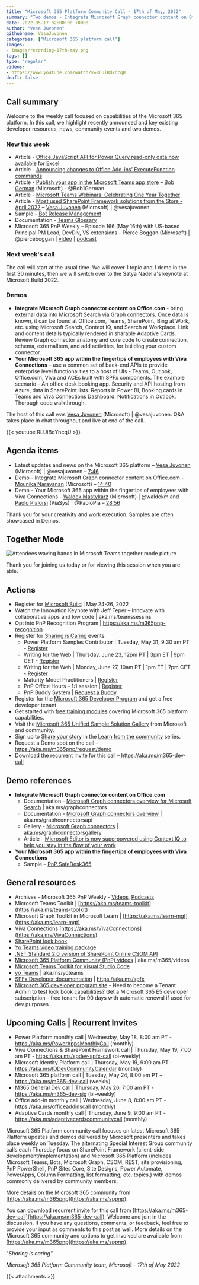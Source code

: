 ```yaml
---
title: "Microsoft 365 Platform Community Call - 17th of May, 2022"  
summary: "Two demos - Integrate Microsoft Graph connector content on Office.com, and Your Microsoft 365 app within the fingertips of employees with Viva Connections. Announced new training - Writing for the Web, 5 articles, and 1 Teams bot sample."
date: 2022-05-17 02:00:00 +0000
author: "Vesa Juvonen"
githubname: VesaJuvonen
categories: ["Microsoft 365 platform call"]
images:
- images/recording-17th-may.png
tags: []
type: "regular"
videos:
- https://www.youtube.com/watch?v=RLUiBdYncqU
draft: false
---
```


## Call summary

Welcome to the weekly call focused on capabilities of the Microsoft 365 platform.  In this call, we highlight recently announced and key existing developer resources, news, community events and two demos.

### New this week

* Article - [Office JavaScript API for Power Query read-only data now available for Excel](https://devblogs.microsoft.com/microsoft365dev/office-javascript-api-for-power-query-read-only-data-now-available-for-excel/)
* Article - [Announcing changes to Office Add-ins’ ExecuteFunction commands](https://devblogs.microsoft.com/microsoft365dev/announcing-changes-to-office-add-ins-executefunction-commands/)
* Article - [Publish your app in the Microsoft Teams app store](https://devblogs.microsoft.com/microsoft365dev/publish-your-app-in-the-microsoft-teams-app-store/) – [Bob German](http://twitter.com/Bob1German) (Microsoft) - @Bob1German
* Article - [Microsoft Teams Webinars: Celebrating One Year Together](https://techcommunity.microsoft.com/t5/microsoft-teams-blog/microsoft-teams-webinars-celebrating-one-year-together/ba-p/3334292)
* Article - [Most used SharePoint Framework solutions from the Store - April 2022](https://techcommunity.microsoft.com/t5/microsoft-sharepoint-blog/most-used-sharepoint-framework-solutions-from-the-store-april/ba-p/3378662) – [Vesa Juvonen](https://twitter.com/vesajuvonen) (Microsoft) \| @vesajuvonen
* Sample – [Bot Release Management](https://github.com/OfficeDev/Microsoft-Teams-Samples/tree/main/samples/bot-release-management)
* Documentation - [Teams Glossary](https://docs.microsoft.com/microsoftteams/platform/get-started/glossary)
* Microsoft 365 PnP Weekly – Episode 166 (May 16th) with US-based Principal PM Lead, DevDiv, VS extensions - Pierce Boggan (Microsoft) \| @pierceboggan \| [video](https://pnp.github.io/blog/microsoft-365-pnp-weekly/episode-166/) \| [podcast](https://www.podbean.com/media/share/pb-66mt4-122a0e4)

### Next week's call

The call will start at the usual time.  We will cover 1 topic and 1 demo in the first 30 minutes, then we will switch over to the Satya Nadella's keynote at Microsoft Build 2022.  

### Demos

* **Integrate Microsoft Graph connector content on Office.com** - bring external data into Microsoft Search via Graph connectors. Once data is known, it can be found at Office.com, Teams, SharePoint, Bing at Work, etc. using Microsoft Search, Context IQ, and Search at Workplace. Link and content details typically rendered in sharable Adaptive Cards. Review Graph connector anatomy and core code to create connection, schema, externalItem, and add activities, for building your custom connector.
* **Your Microsoft 365 app within the fingertips of employees with Viva Connections** – use a common set of back-end APIs to provide enterprise level functionalities to a host of UIs - Teams, Outlook, Office.com, Viva and ACEs built with SPFx components. The example scenario – An office desk booking app. Security and API hosting from Azure, data in SharePoint lists. Reports in Power BI, Booking cards in Teams and Viva Connections Dashboard. Notifications in Outlook. Thorough code walkthrough.

The host of this call was [Vesa Juvonen](http://twitter.com/vesajuvonen) (Microsoft) \| @vesajuvonen. Q&A takes place in chat throughout and live at end of the call.

{{< youtube RLUiBdYncqU >}}

## Agenda items

* Latest updates and news on the Microsoft 365 platform – [Vesa Juvonen](http://twitter.com/vesajuvonen) (Microsoft) \| @vesajuvonen – [7:46](https://youtu.be/RLUiBdYncqU?t=466)
* Demo - Integrate Microsoft Graph connector content on Office.com - [Mounika Narayanan](https://www.linkedin.com/in/mounikanarayanan/) (Microsoft) – [14:40](https://youtu.be/RLUiBdYncqU?t=880)
* Demo - Your Microsoft 365 app within the fingertips of employees with Viva Connections - [Waldek Mastykarz](http://twitter.com/waldekm) (Microsoft) \| @waldekm and [Paolo Pialorsi](http://twitter.com/PaoloPia) (PiaSys) \| @PaoloPia – [28:56](https://youtu.be/RLUiBdYncqU?t=1736)

Thank you for your creativity and work execution. Samples are often showcased in Demos.

## Together Mode 
   
![Attendees waving hands in Microsoft Teams together mode picture](images/220517-together-mode.gif)

Thank you for joining us today or for viewing this session when you are able.  

## Actions

* Register for [Microsoft Build](http://register.build.microsoft.com) \| May 24-26, 2022
* Watch the Innovation Keynote with Jeff Teper – Innovate with collaborative apps and low code \| aka.ms/teamssessins
* Opt into PnP Recognition Program \| <https://aka.ms/m365pnp-recognition>
* Register for [Sharing is Caring](https://pnp.github.io/sharing-is-caring/) events:
    * Power Platform Samples Contributor \| Tuesday, May 31, 9:30 am PT - [Register](https://forms.microsoft.com/pages/responsepage.aspx?id=KtIy2vgLW0SOgZbwvQuRaXDXyCl9DkBHq4A2OG7uLpdUN09VTVU2QzRLNE0yVERQMklHSDBMUTJGWC4u)
    * Writing for the Web \| Thursday, June 23, 12pm PT \| 3pm ET \| 9pm CET - [Register](https://forms.microsoft.com/pages/responsepage.aspx?id=KtIy2vgLW0SOgZbwvQuRaXDXyCl9DkBHq4A2OG7uLpdUQkYwOVhZTkg3Rk9TVUI3NlA4R0Y0RTFSTy4u)
    * Writing for the Web \| Monday, June 27, 10am PT \| 1pm ET \| 7pm CET - [Register](https://forms.microsoft.com/pages/responsepage.aspx?id=KtIy2vgLW0SOgZbwvQuRaXDXyCl9DkBHq4A2OG7uLpdUQkYwOVhZTkg3Rk9TVUI3NlA4R0Y0RTFSTy4u)
    * Maturity Model Practitioners \| [Register](https://aka.ms/mm4m365)
    * PnP Office Hours – 1:1 session \| [Register](https://outlook.office365.com/owa/calendar/PnPSharingisCaring@warner.digital/bookings/)
    * PnP Buddy System \| [Request a Buddy](https://forms.office.com/Pages/ResponsePage.aspx?id=KtIy2vgLW0SOgZbwvQuRaXDXyCl9DkBHq4A2OG7uLpdUMjRRUVg4NElZUUJLTEY1TVVSVDJFRFpLRS4u)
* Register for the [Microsoft 365 Developer Program](https://aka.ms/m365/devprogram) and get a free developer tenant
* Get started with [free training modules](https://aka.ms/m365/dev/learn) covering Microsoft 365 platform capabilities.
* Visit the [Microsoft 365 Unified Sample Solution Gallery](https://adoption.microsoft.com/sample-solution-gallery) from Microsoft and community.
* Sign up to [Share your story](https://aka.ms/share-your-story) in the [Learn from the community](https://aka.ms/LearnFromTheCommunity/ThisWeek) series.
* Request a Demo spot on the call – <https://aka.ms/m365pnp/request/demo>
* Download the recurrent invite for this call – <https://aka.ms/m365-dev-call>

## Demo references

* **Integrate Microsoft Graph connector content on Office.com**
    * Documentation - [Microsoft Graph connectors overview for Microsoft Search](https://docs.microsoft.com/MicrosoftSearch/connectors-overview) \| aka.ms/graphconnectors
    * Documentation - [Microsoft Graph connectors overview](https://docs.microsoft.com/graph/connecting-external-content-connectors-overview) \| aka.ms/graphconnectorsapi
    * Gallery - [Microsoft Graph connectors](https://www.microsoft.com/microsoft-search/connectors/?category=) \| aka.ms/graphconnectorsgallery
    * Article - [Microsoft Editor is now superpowered using Context IQ to help you stay in the flow of your work](https://techcommunity.microsoft.com/t5/microsoft-365-blog/microsoft-editor-is-now-superpowered-using-context-iq-to-help/ba-p/2897180)
* **Your Microsoft 365 app within the fingertips of employees with Viva Connections**
    * Sample – [PnP.SafeDesk365](https://github.com/pnp/PnP.SafeDesk365)

## General resources

* Archives - Microsoft 365 PnP Weekly - [Videos](https://www.youtube.com/playlist?list=PLR9nK3mnD-OVYI-St_CBiFfuL4CZbBpkC), [Podcasts](https://pnpweekly.podbean.com/)
* Microsoft Teams Toolkit | [https://aka.ms/teams-toolkit](https://aka.ms/teams-toolkit)
* Microsoft Graph Toolkit in Microsoft Learn | [https://aka.ms/learn-mgt](https://aka.ms/learn-mgt)
* Viva Connections [https://aka.ms/VivaConnections](https://aka.ms/VivaConnections)
* [SharePoint look book](https://lookbook.microsoft.com/?WT.mc_id=m365-24198-cxa)
* [Yo Teams video training package](https://aka.ms/yoteams-training)
* [.NET Standard 2.0 version of SharePoint Online CSOM API](https://developer.microsoft.com/microsoft-365/blogs/net-standard-version-of-sharepoint-online-csom-apis?WT.mc_id=m365-24198-cxa)
* [Microsoft 365 Platform Community (PnP) videos](https://aka.ms/m365/videos) | aka.ms/m365/videos
* [Microsoft Teams Toolkit for Visual Studio Code](https://marketplace.visualstudio.com/items?itemName=TeamsDevApp.ms-teams-vscode-extension)
* [yo Teams](https://aka.ms/yoteams) | aka.ms/yoteams
* [SPFx Developer documentation](https://aka.ms/spfx) | <https://aka.ms/spfx>
* [Microsoft 365 developer program site](https://developer.microsoft.com/office/dev-program?WT.mc_id=m365-24198-cxa) - Need to become a Tenant Admin to test look book capabilities? Get a Microsoft 365 E5 developer subscription - free tenant for 90 days with automatic renewal if used for dev purposes

## Upcoming Calls | Recurrent Invites

* Power Platform monthly call \| Wednesday, May 18, 8:00 am PT - <https://aka.ms/PowerAppsMonthlyCall> (monthly)
* Viva Connections & SharePoint Framework call \| Thursday, May 19, 7:00 am PT - <https://aka.ms/spdev-spfx-call> (bi-weekly)
* Microsoft Identity Platform call \| Thursday, May 19, 9:00 am PT - <https://aka.ms/IDDevCommunityCalendar> (monthly)
* Microsoft 365 platform call \| Tuesday, May 24, 8:00 am PT – <https://aka.ms/m365-dev-call> (weekly)
* M365 General Dev call \| Thursday, May 26, 7:00 am PT - <https://aka.ms/m365-dev-sig> (bi-weekly)
* Office add-in monthly call \| Wednesday, June 8, 8:00 am PT - <https://aka.ms/officeaddinscall> (monthly)
* Adaptive Cards monthly call \| Thursday, June 9, 9:00 am PT - <https://aka.ms/adaptivecardscommunitycall> (monthly)

Microsoft 365 Platform community call focuses on latest Microsoft 365 Platform updates and demos delivered by Microsoft presenters and takes place weekly on Tuesday.  The alternating Special Interest Group community calls each Thursday focus on SharePoint Framework (client-side development/implementation) and Microsoft 365 Platform (includes Microsoft Teams, Bots, Microsoft Graph, CSOM, REST, site provisioning, PnP PowerShell, PnP Sites Core, Site Designs, Power Automate, PowerApps, Column Formatting, list formatting, etc. topics.) with demos commonly delivered by community members.

More details on the Microsoft 365 community from [https://aka.ms/m365pnp](https://aka.ms/sppnp).

You can download recurrent invite for this call from [https://aka.ms/m365-dev-call](https://aka.ms/m365-dev-call).  Welcome and join in the discussion. If you have any questions, comments, or feedback, feel free to provide your input as comments to this post as well. More details on the Microsoft 365 community and options to get involved are available from [https://aka.ms/m365pnp](https://aka.ms/sppnp).


&quot;_Sharing is caring&quot;_

_Microsoft 365 Platform Community team, Microsoft - 17th of May 2022_

{{< attachments >}}
